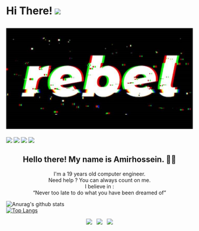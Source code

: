 # Hi There! <img src="https://raw.githubusercontent.com/MartinHeinz/MartinHeinz/master/wave.gif" width="30px">

## [![amirhossein's header](https://github.com/amirhnajafiz/amirhnajafiz/blob/main/crop.php.jpg)](https://github.com/amirhnajafiz)

![](https://img.shields.io/badge/Code-Java-informational?style=flat&logo=Java&logoColor=white&color=2bbc8a)
![](https://img.shields.io/badge/Code-C++-informational?style=flat&logo=Cpp&logoColor=white&color=2bbc8a)
![](https://img.shields.io/badge/Code-C-informational?style=flat&logo=C&logoColor=white&color=2bbc8a)
![](https://img.shields.io/badge/Editor-Intellij_IDEA-informational?style=flat&logo=Intellij&logoColor=white&color=2bbc8a)

<h2 align="center">Hello there! My name is Amirhossein. 👋🤓</h2>
<p align="center">
I'm a 19 years old computer engineer.<br />
Need help ? You can always count on me. <br />
I believe in : <br />
<q>Never too late to do what you have been dreamed of</q>
</p>

![Anurag's github stats](https://github-readme-stats.vercel.app/api?username=amirhnajafiz&show_icons=true&theme=dark)<br />
[![Top Langs](https://github-readme-stats.vercel.app/api/top-langs/?username=amirhnajafiz&langs_count=5&theme=dark)](https://github.com/amirhnajafiz/github-readme-stats)

<p align='center'>
<a href="https://twitter.com/amirhnajafiz"><img height="30" src="https://github.com/stephenajulu/WaylonWalker/blob/main/icon/twitter.png?raw=true"></a>&nbsp;&nbsp;
<a href="https://instagram.com/amirh21"><img height="30" src="https://github.com/stephenajulu/WaylonWalker/blob/main/icon/instagram.jpg?raw=true"></a>&nbsp;&nbsp;
<a href="https://www.linkedin.com/in/amirnhnajafiz21/"><img height="30" src="https://github.com/stephenajulu/WaylonWalker/blob/main/icon/linkedin.png?raw=true"></a>
</p>
